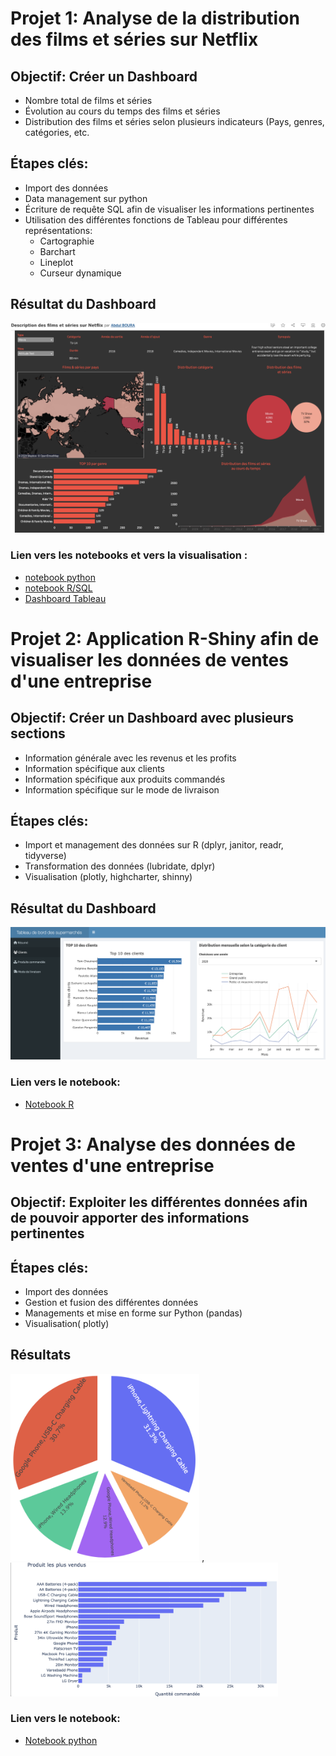 # Projet 1: Analyse de la distribution des films et séries sur Netflix
## Objectif: Créer un Dashboard 
- Nombre total de films et séries
- Évolution au cours du temps des films et séries
- Distribution des films et séries selon plusieurs indicateurs (Pays, genres, catégories, etc.

## Étapes clés:
- Import des données 
- Data management sur python
- Écriture de requête SQL afin de visualiser les informations pertinentes 
- Utilisation des différentes fonctions de Tableau pour différentes représentations:
  - Cartographie
  - Barchart
  - Lineplot
  - Curseur dynamique
 
## Résultat du Dashboard

<img src="images/portfolio_gihub.png" width="100%" height="90%">

### Lien vers les notebooks et vers la visualisation :
- [notebook python](https://github.com/Dudul-99/Portfolio/blob/main/Exploration%20du%20dataframe%20Netflix%20avec%20python.ipynb)
- [notebook R/SQL](https://github.com/Dudul-99/Portfolio/blob/main/code_sql.Rmd)
- [Dashboard Tableau](https://public.tableau.com/app/profile/abdul.boura/viz/DescriptiondesfilmsetsriessurNetflix/Netflix)

# Projet 2: Application R-Shiny afin de visualiser les données de ventes d'une entreprise

## Objectif: Créer un Dashboard avec plusieurs sections
- Information générale avec les revenus et les profits
- Information spécifique aux clients
- Information spécifique aux produits commandés
- Information spécifique sur le mode de livraison

## Étapes clés:
- Import et management des données sur R  (dplyr, janitor, readr, tidyverse)
- Transformation des données (lubridate, dplyr)
- Visualisation (plotly, highcharter, shinny)

## Résultat du Dashboard

<img src="images/App_shiny.png" width="100%" height="100%">

### Lien vers le notebook:
- [Notebook R](https://github.com/Dudul-99/Portfolio/blob/main/Dashboard_ventes.R)


# Projet 3: Analyse des données de ventes d'une entreprise

## Objectif: Exploiter les différentes données afin de pouvoir apporter des informations pertinentes

## Étapes clés:
- Import des données
- Gestion et fusion des différentes données
- Managements et mise en forme sur Python (pandas)
- Visualisation( plotly)

## Résultats

<img src="images/pie_github.png" width="60%" height="55%"> ,    <img src="images/git_image.png" width="85%" height="80%">

### Lien vers le notebook:
- [Notebook python](https://github.com/Dudul-99/Portfolio/blob/main/Analyses%20de%20ventes.ipynb)



